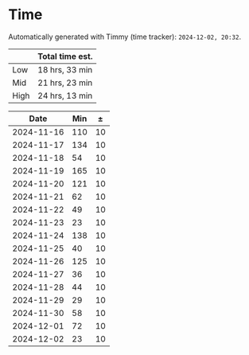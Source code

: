 
# Time
Automatically generated with Timmy (time tracker): `2024-12-02, 20:32`.

|       | Total time est. |
|-------|-----------------|
| Low   | 18 hrs, 33 min  |
| Mid   | 21 hrs, 23 min  |
| High  | 24 hrs, 13 min  |

| Date       | Min | ±  |
|------------|-----|----|
| 2024-11-16 | 110 | 10 |
| 2024-11-17 | 134 | 10 |
| 2024-11-18 | 54  | 10 |
| 2024-11-19 | 165 | 10 |
| 2024-11-20 | 121 | 10 |
| 2024-11-21 | 62  | 10 |
| 2024-11-22 | 49  | 10 |
| 2024-11-23 | 23  | 10 |
| 2024-11-24 | 138 | 10 |
| 2024-11-25 | 40  | 10 |
| 2024-11-26 | 125 | 10 |
| 2024-11-27 | 36  | 10 |
| 2024-11-28 | 44  | 10 |
| 2024-11-29 | 29  | 10 |
| 2024-11-30 | 58  | 10 |
| 2024-12-01 | 72  | 10 |
| 2024-12-02 | 23  | 10 |
